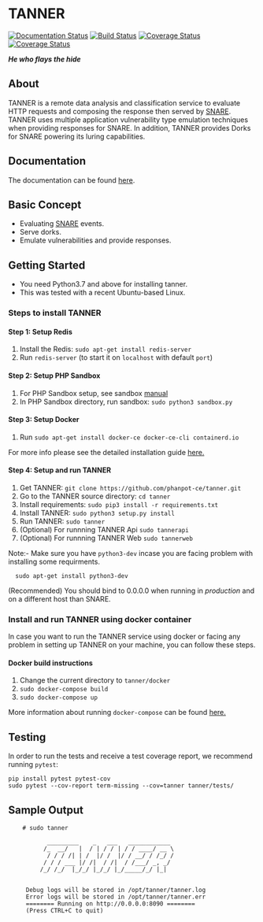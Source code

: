 TANNER
======
[![Documentation Status](https://readthedocs.org/projects/tanner/badge/?version=latest)](http://tanner.readthedocs.io/en/latest/?badge=latest)
[![Build Status](https://travis-ci.org/mushorg/tanner.svg?branch=master)](https://travis-ci.org/mushorg/tanner)
[![Coverage Status](https://coveralls.io/repos/github/mushorg/tanner/badge.svg?branch=master)](https://coveralls.io/github/mushorg/tanner?branch=master)
[![Coverage Status](https://coveralls.io/repos/github/mushorg/tanner/badge.svg?branch=develop)](https://coveralls.io/github/mushorg/tanner?branch=develop)

<b><i>He who flays the hide</b></i>


About
-----
TANNER is a remote data analysis and classification service to evaluate HTTP requests and composing the response then served by [SNARE](https://github.com/phanpot-ce/snare). TANNER uses multiple application vulnerability type emulation techniques when providing responses for SNARE. In addition, TANNER provides Dorks for SNARE powering its luring capabilities.


Documentation
-------------
The documentation can be found [here](http://tanner.readthedocs.io).


Basic Concept
-------------

- Evaluating [SNARE](https://github.com/phanpot-ce/snare) events.
- Serve dorks.
- Emulate vulnerabilities and provide responses.


Getting Started
---------------

- You need Python3.7 and above for installing tanner.
- This was tested with a recent Ubuntu-based Linux.

### Steps to install TANNER

#### Step 1: Setup Redis

1. Install the Redis: ``sudo apt-get install redis-server``
2. Run ``redis-server`` (to start it on `localhost` with default `port`)

#### Step 2: Setup PHP Sandbox

1. For PHP Sandbox setup, see sandbox [manual](https://github.com/mushorg/phpox)
2. In PHP Sandbox directory, run sandbox: ``sudo python3 sandbox.py``

#### Step 3: Setup Docker

1. Run ``sudo apt-get install docker-ce docker-ce-cli containerd.io``

For more info please see the detailed installation guide [here.](https://docs.docker.com/engine/installation/linux/ubuntu/)

#### Step 4: Setup and run TANNER

1. Get TANNER: `git clone https://github.com/phanpot-ce/tanner.git`
2. Go to the TANNER source  directory: ``cd tanner``
3. Install requirements: `sudo pip3 install -r requirements.txt`
4. Install TANNER: ``sudo python3 setup.py install``
5. Run TANNER: ``sudo tanner``
6. (Optional) For runnning TANNER Api ``sudo tannerapi``
7. (Optional) For runnning TANNER Web ``sudo tannerweb``

Note:- Make sure you have `python3-dev` incase you are facing problem with installing some requirments.
```
  sudo apt-get install python3-dev
```

(Recommended) You should bind to 0.0.0.0 when running in <i>production</i> and on a different host than SNARE.

### Install and run TANNER using docker container

In case you want to run the TANNER service using docker or facing any problem
in setting up TANNER on your machine, you can follow these steps.

#### Docker build instructions
1. Change the current directory to `tanner/docker`
2. `sudo docker-compose build`
3. `sudo docker-compose up`

More information about running `docker-compose` can be found [here.](https://docs.docker.com/compose/gettingstarted/)

Testing
-------

In order to run the tests and receive a test coverage report, we recommend running `pytest`:

    pip install pytest pytest-cov
    sudo pytest --cov-report term-missing --cov=tanner tanner/tests/

Sample Output
-------------

```shell
    # sudo tanner

           _________    _   ___   ____________
          /_  __/   |  / | / / | / / ____/ __ \
           / / / /| | /  |/ /  |/ / __/ / /_/ /
          / / / ___ |/ /|  / /|  / /___/ _, _/
         /_/ /_/  |_/_/ |_/_/ |_/_____/_/ |_|


     Debug logs will be stored in /opt/tanner/tanner.log
     Error logs will be stored in /opt/tanner/tanner.err
     ======== Running on http://0.0.0.0:8090 ========
     (Press CTRL+C to quit)

```
